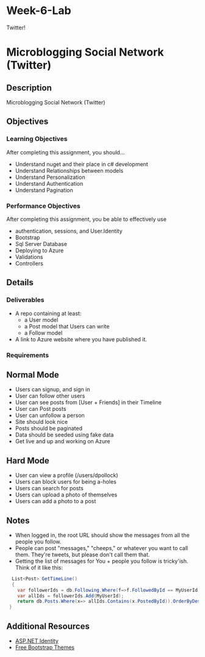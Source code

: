 # Week-6-Lab
Twitter!

# Microblogging Social Network (Twitter)

## Description
Microblogging Social Network (Twitter)


## Objectives

### Learning Objectives

After completing this assignment, you should…

* Understand nuget and their place in c# development
* Understand Relationships between models
* Understand Personalization
* Understand Authentication
* Understand Pagination


### Performance Objectives

After completing this assignment, you be able to effectively use

* authentication, sessions, and User.Identity
* Bootstrap
* Sql Server Database
* Deploying to Azure
* Validations
* Controllers



## Details

### Deliverables

* A repo containing at least:
  * a User model 
  * a Post model that Users can write
  * a Follow model
* A link to Azure website where you have published it.

### Requirements



## Normal Mode

* Users can signup, and sign in
* User can follow other users
* User can see posts from [User + Friends] in their Timeline
* User can Post posts
* User can unfollow a person
* Site should look nice
* Posts should be paginated
* Data should be seeded using fake data
* Get live and up and working on Azure

            
## Hard Mode
            
* User can view a profile (/users/dpollock)
* Users can block users for being a-holes
* Users can search for posts
* Users can upload a photo of themselves
* Users can add a photo to a post


## Notes

* When logged in, the root URL should show the messages from all the people you follow.
* People can post "messages," "cheeps," or whatever you want to call them. They're tweets, but please don't call them that.
* Getting the list of messages for You + people you follow is tricky'ish. Think of it like this:

```c#
  List<Post> GetTimeLine()
  {  
	var followerIds = db.Following.Where(f=>f.FollowedById == MyUserId).Select(f=>f.Userid);
    var allIds = followerIds.Add(MyUserId);
    return db.Posts.Where(x=> allIds.Contains(x.PostedById)).OrderByDesc(x=>x.CreatedBy);
 }
```

## Additional Resources

* [ASP.NET Identity](http://www.asp.net/identity/overview/getting-started/introduction-to-aspnet-identity)
* [Free Bootstrap Themes](https://bootswatch.com/)
